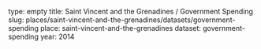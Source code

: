 type: empty
title: Saint Vincent and the Grenadines / Government Spending
slug: places/saint-vincent-and-the-grenadines/datasets/government-spending
place: saint-vincent-and-the-grenadines
dataset: government-spending
year: 2014
